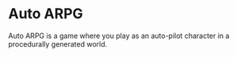 # Auto ARPG

Auto ARPG is a game where you play as an auto-pilot character in a procedurally generated world.
